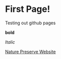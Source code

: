 # First Page! 

Testing out github pages

**bold**

*Italic*

[Nature Preserve Website](https://www.binghamton.edu/nature-preserve/index.html)

![]()
